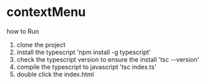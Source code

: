 # contextMenu

how to Run 
1. clone the project
2. install the typescript  'npm install -g typescript'
3. check the typescript version to ensure the install 'tsc --version'
4. compile the typescript to javascript 'tsc index.ts'
5. double click the index.html 
